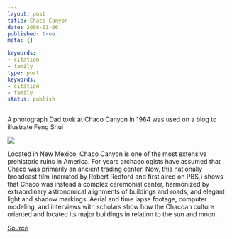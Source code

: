 ```yaml
---
layout: post
title: Chaco Canyon
date: 2008-01-06
published: true
meta: {}

keywords:
- citation
- family
type: post
keywords:
- citation
- family
status: publish
---
```



A photograph Dad took at Chaco Canyon in 1964 was used on a blog to illustrate Feng Shui



![](http://media.eick.us/2011/05/2111896308_75a89690da_o.gif)

  <!-- blockquote  -->

Located in New Mexico, Chaco Canyon is one of the most extensive prehistoric ruins in America. For years archaeologists have assumed that Chaco was primarily an ancient trading center. Now, this nationally broadcast film (narrated by Robert Redford and first aired on PBS,) shows that Chaco was instead a complex ceremonial center, harmonized by extraordinary astronomical alignments of buildings and roads, and elegant light and shadow markings. Aerial and time lapse footage, computer modeling, and interviews with scholars show how the Chacoan culture oriented and located its major buildings in relation to the sun and moon.

 <!-- endblockquote  -->

[Source](http://bartonpondfengshui.com/p/17/)

